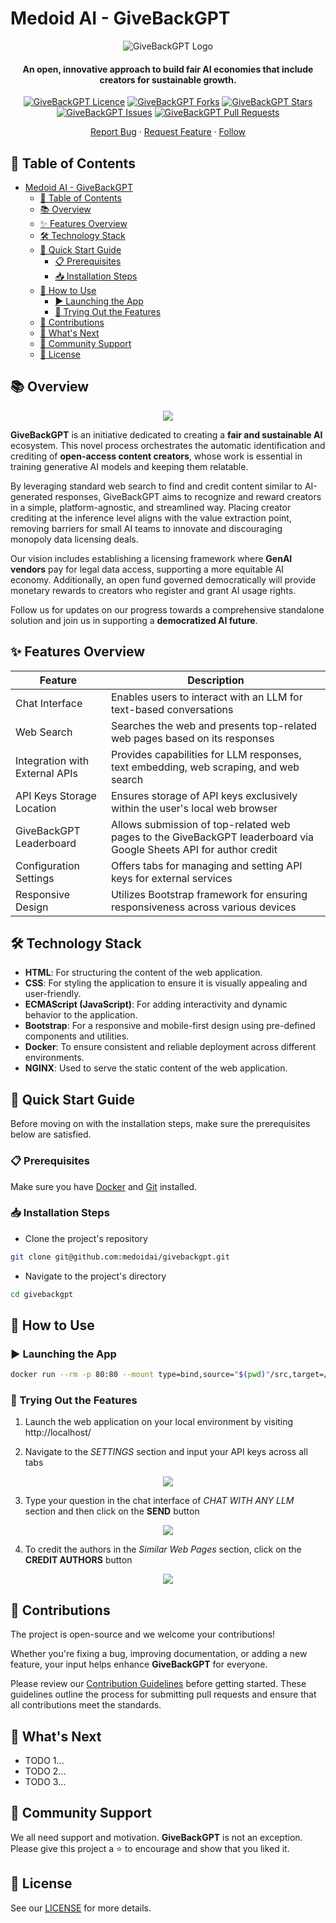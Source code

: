 # Medoid AI - GiveBackGPT

<p align="center">
  <img src="assets/logo.png" alt="GiveBackGPT Logo" />
</p>

<h4 align="center">An open, innovative approach to build fair AI economies that include creators for sustainable growth.</h4>

<p align="center">
	<a href="https://github.com/medoidai/givebackgpt/blob/main/LICENSE" target="blank"><img src="https://img.shields.io/github/license/medoidai/givebackgpt?style=flat-square" alt="GiveBackGPT Licence" /></a>
	<a href="https://github.com/medoidai/givebackgpt/fork" target="blank"><img src="https://img.shields.io/github/forks/medoidai/givebackgpt?style=flat-square" alt="GiveBackGPT Forks" /></a>
	<a href="https://github.com/medoidai/givebackgpt/stargazers" target="blank"><img src="https://img.shields.io/github/stars/medoidai/givebackgpt?style=flat-square" alt="GiveBackGPT Stars" /></a>
	<a href="https://github.com/medoidai/givebackgpt/issues" target="blank"><img src="https://img.shields.io/github/issues/medoidai/givebackgpt?style=flat-square" alt="GiveBackGPT Issues" /></a>
	<a href="https://github.com/medoidai/givebackgpt/pulls" target="blank"><img src="https://img.shields.io/github/issues-pr/medoidai/givebackgpt?style=flat-square" alt="GiveBackGPT Pull Requests" /></a>
</p>

<p align="center">
    <a href="https://github.com/medoidai/givebackgpt/issues/new/choose" target="blank">Report Bug</a>
    ·
    <a href="https://github.com/medoidai/givebackgpt/issues/new/choose" target="blank">Request Feature</a>
    ·
    <a href="https://www.linkedin.com/showcase/givebackgpt/" target="blank">Follow</a>
</p>

## 📜 Table of Contents

- [Medoid AI - GiveBackGPT](#medoid-ai---givebackgpt)
  - [📜 Table of Contents](#-table-of-contents)
  - [📚 Overview](#-overview)
  - [✨ Features Overview](#-features-overview)
  - [🛠️ Technology Stack](#️-technology-stack)
  - [🚀 Quick Start Guide](#-quick-start-guide)
    - [📋 Prerequisites](#-prerequisites)
    - [📥 Installation Steps](#-installation-steps)
  - [🎯 How to Use](#-how-to-use)
    - [▶️ Launching the App](#️-launching-the-app)
    - [🎉 Trying Out the Features](#-trying-out-the-features)
  - [🤲 Contributions](#-contributions)
  - [🌱 What's Next](#-whats-next)
  - [🙏 Community Support](#-community-support)
  - [📄 License](#-license)

## 📚 Overview

<p align="center">
  <img src="assets/creators.png" />
</p>

**GiveBackGPT** is an initiative dedicated to creating a **fair and sustainable AI** ecosystem. This novel process orchestrates the automatic identification and crediting of **open-access content creators**, whose work is essential in training generative AI models and keeping them relatable.

By leveraging standard web search to find and credit content similar to AI-generated responses, GiveBackGPT aims to recognize and reward creators in a simple, platform-agnostic, and streamlined way. Placing creator crediting at the inference level aligns with the value extraction point, removing barriers for small AI teams to innovate and discouraging monopoly data licensing deals.

Our vision includes establishing a licensing framework where **GenAI vendors** pay for legal data access, supporting a more equitable AI economy. Additionally, an open fund governed democratically will provide monetary rewards to creators who register and grant AI usage rights.

Follow us for updates on our progress towards a comprehensive standalone solution and join us in supporting a **democratized AI future**.

## ✨ Features Overview

| Feature                        | Description                                                                                                       |
|--------------------------------|-------------------------------------------------------------------------------------------------------------------|
| Chat Interface                 | Enables users to interact with an LLM for text-based conversations                                                |
| Web Search                     | Searches the web and presents top-related web pages based on its responses                                        |
| Integration with External APIs | Provides capabilities for LLM responses, text embedding, web scraping, and web search                             |
| API Keys Storage Location      | Ensures storage of API keys exclusively within the user's local web browser                                       |
| GiveBackGPT Leaderboard        | Allows submission of top-related web pages to the GiveBackGPT leaderboard via Google Sheets API for author credit |
| Configuration Settings         | Offers tabs for managing and setting API keys for external services                                               |
| Responsive Design              | Utilizes Bootstrap framework for ensuring responsiveness across various devices                                   |

## 🛠️ Technology Stack

* **HTML**: For structuring the content of the web application.
* **CSS**: For styling the application to ensure it is visually appealing and user-friendly.
* **ECMAScript (JavaScript)**: For adding interactivity and dynamic behavior to the application.
* **Bootstrap**: For a responsive and mobile-first design using pre-defined components and utilities.
* **Docker**: To ensure consistent and reliable deployment across different environments.
* **NGINX**: Used to serve the static content of the web application.

## 🚀 Quick Start Guide

Before moving on with the installation steps, make sure the prerequisites below are satisfied.

### 📋 Prerequisites

Make sure you have [Docker](https://www.docker.com/) and [Git](https://git-scm.com/) installed.

### 📥 Installation Steps

- Clone the project's repository

```sh
git clone git@github.com:medoidai/givebackgpt.git
```

- Navigate to the project's directory

```sh
cd givebackgpt
```

## 🎯 How to Use

### ▶️ Launching the App

```sh
docker run --rm -p 80:80 --mount type=bind,source="$(pwd)"/src,target=/usr/share/nginx/html nginx:alpine
```

### 🎉 Trying Out the Features

1. Launch the web application on your local environment by visiting http://localhost/

2. Navigate to the *SETTINGS* section and input your API keys across all tabs

<div align="center">
  <img src="assets/settings.png">
</div>

3. Type your question in the chat interface of *CHAT WITH ANY LLM* section and then click on the **SEND** button

<div align="center">
  <img src="assets/chat-with-llm.png">
</div>

4. To credit the authors in the *Similar Web Pages* section, click on the **CREDIT AUTHORS** button

<div align="center">
  <img src="assets/credit-authors.png">
</div>

## 🤲 Contributions

The project is open-source and we welcome your contributions!

Whether you're fixing a bug, improving documentation, or adding a new feature, your input helps enhance **GiveBackGPT** for everyone.

Please review our [Contribution Guidelines](CONTRIBUTING.md) before getting started. These guidelines outline the process for submitting pull requests and ensure that all contributions meet the standards.

## 🌱 What's Next

* TODO 1...
* TODO 2...
* TODO 3...

## 🙏 Community Support

We all need support and motivation. **GiveBackGPT** is not an exception. Please give this project a ⭐️ to encourage and show that you liked it.

## 📄 License

See our [LICENSE](LICENSE) for more details.
